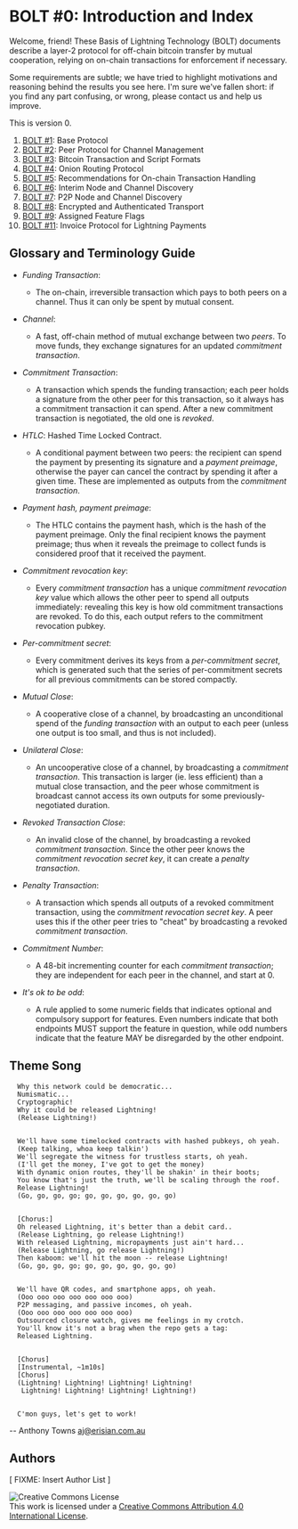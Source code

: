 # BOLT #0: Introduction and Index

Welcome, friend!  These Basis of Lightning Technology (BOLT) documents
describe a layer-2 protocol for off-chain bitcoin transfer by mutual
cooperation, relying on on-chain transactions for enforcement if
necessary.

Some requirements are subtle; we have tried to highlight motivations
and reasoning behind the results you see here.  I'm sure we've fallen
short: if you find any part confusing, or wrong, please contact us and
help us improve.

This is version 0.

1. [BOLT #1](01-messaging.md): Base Protocol
2. [BOLT #2](02-peer-protocol.md): Peer Protocol for Channel Management
3. [BOLT #3](03-transactions.md): Bitcoin Transaction and Script Formats
4. [BOLT #4](04-onion-routing.md): Onion Routing Protocol
5. [BOLT #5](05-onchain.md): Recommendations for On-chain Transaction Handling
6. [BOLT #6](06-irc-announcements.md): Interim Node and Channel Discovery
7. [BOLT #7](07-routing-gossip.md): P2P Node and Channel Discovery
8. [BOLT #8](08-transport.md): Encrypted and Authenticated Transport
9. [BOLT #9](09-features.md): Assigned Feature Flags
11. [BOLT #11](11-payment-encoding.md): Invoice Protocol for Lightning Payments

## Glossary and Terminology Guide

* *Funding Transaction*:
   * The on-chain, irreversible transaction which pays to both peers
         on a channel.  Thus it can only be spent by mutual consent.


* *Channel*:
   * A fast, off-chain method of mutual exchange between two *peers*.
         To move funds, they exchange signatures for an updated *commitment
         transaction*.


* *Commitment Transaction*:
   * A transaction which spends the funding transaction; each peer
         holds a signature from the other peer for this transaction, so it
         always has a commitment transaction it can spend.  After a new
         commitment transaction is negotiated, the old one is *revoked*.


* *HTLC*: Hashed Time Locked Contract.
   * A conditional payment between two peers: the recipient can spend
         the payment by presenting its signature and a *payment preimage*,
         otherwise the payer can cancel the contract by spending it after
         a given time.  These are implemented as outputs from the
         *commitment transaction*.


* *Payment hash, payment preimage*:
   * The HTLC contains the payment hash, which is the hash of the
         payment preimage.  Only the final recipient knows the payment
         preimage; thus when it reveals the preimage to collect funds is
         considered proof that it received the payment.


* *Commitment revocation key*:
   * Every *commitment transaction* has a unique *commitment revocation key*
         value which allows the other peer to spend all outputs
         immediately: revealing this key is how old commitment
         transactions are revoked.  To do this, each output refers to the
         commitment revocation pubkey.


* *Per-commitment secret*:
   * Every commitment derives its keys from a *per-commitment secret*,
     which is generated such that the series of per-commitment secrets
     for all previous commitments can be stored compactly.


* *Mutual Close*:
   * A cooperative close of a channel, by broadcasting an unconditional
         spend of the *funding transaction* with an output to each peer
         (unless one output is too small, and thus is not included).


* *Unilateral Close*:
   * An uncooperative close of a channel, by broadcasting a
         *commitment transaction*.  This transaction is larger (ie. less
         efficient) than a mutual close transaction, and the peer whose
         commitment is broadcast cannot access its own outputs for some
         previously-negotiated duration.


* *Revoked Transaction Close*:
   * An invalid close of the channel, by broadcasting a revoked
         *commitment transaction*.  Since the other peer knows the
         *commitment revocation secret key*, it can create a *penalty transaction*.


* *Penalty Transaction*:
   * A transaction which spends all outputs of a revoked commitment
         transaction, using the *commitment revocation secret key*.  A peer uses this
         if the other peer tries to "cheat" by broadcasting a revoked
         *commitment transaction*.


* *Commitment Number*:
   * A 48-bit incrementing counter for each *commitment transaction*; they
         are independent for each peer in the channel, and start at 0.


* *It's ok to be odd*:
   * A rule applied to some numeric fields that indicates optional and
     compulsory support for features. Even numbers indicate that both endpoints
     MUST support the feature in question, while odd numbers indicate
     that the feature MAY be disregarded by the other endpoint.

## Theme Song


      Why this network could be democratic...
      Numismatic...
      Cryptographic!
      Why it could be released Lightning!
      (Release Lightning!)


      We'll have some timelocked contracts with hashed pubkeys, oh yeah.
      (Keep talking, whoa keep talkin')
      We'll segregate the witness for trustless starts, oh yeah.
      (I'll get the money, I've got to get the money)
      With dynamic onion routes, they'll be shakin' in their boots;
      You know that's just the truth, we'll be scaling through the roof.
      Release Lightning!
      (Go, go, go, go; go, go, go, go, go, go)


      [Chorus:]
      Oh released Lightning, it's better than a debit card..
      (Release Lightning, go release Lightning!)
      With released Lightning, micropayments just ain't hard...
      (Release Lightning, go release Lightning!)
      Then kaboom: we'll hit the moon -- release Lightning!
      (Go, go, go, go; go, go, go, go, go, go)


      We'll have QR codes, and smartphone apps, oh yeah.
      (Ooo ooo ooo ooo ooo ooo ooo)
      P2P messaging, and passive incomes, oh yeah.
      (Ooo ooo ooo ooo ooo ooo ooo)
      Outsourced closure watch, gives me feelings in my crotch.
      You'll know it's not a brag when the repo gets a tag:
      Released Lightning.


      [Chorus]
      [Instrumental, ~1m10s]
      [Chorus]
      (Lightning! Lightning! Lightning! Lightning!
       Lightning! Lightning! Lightning! Lightning!)


      C'mon guys, let's get to work!


   -- Anthony Towns <aj@erisian.com.au>


## Authors


[ FIXME: Insert Author List ]


![Creative Commons License](https://i.creativecommons.org/l/by/4.0/88x31.png "License CC-BY")
<br>
This work is licensed under a [Creative Commons Attribution 4.0 International License](http://creativecommons.org/licenses/by/4.0/).
